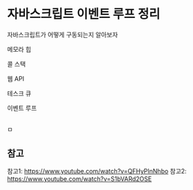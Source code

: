 # 자바스크립트 이벤트 루프 정리

자바스크립트가 어떻게 구동되는지 알아보자

메모라 힙

콜 스택 

웹  API

테스크 큐

이벤트 루프
## 

ㅁ
## 참고

참고1: https://www.youtube.com/watch?v=QFHyPInNhbo
참고2: https://www.youtube.com/watch?v=S1bVARd2OSE

